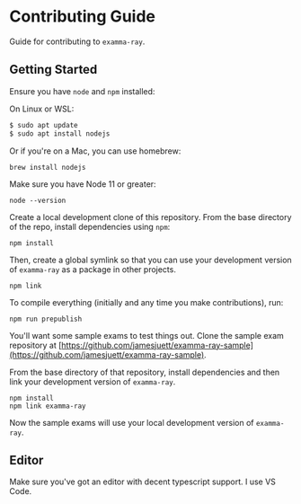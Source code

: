 # Contributing Guide

Guide for contributing to `examma-ray`.

## Getting Started

Ensure you have `node` and `npm` installed:

On Linux or WSL:

```bash
$ sudo apt update
$ sudo apt install nodejs
```

Or if you're on a Mac, you can use homebrew:

```console
brew install nodejs
```

Make sure you have Node 11 or greater:

```console
node --version
```

Create a local development clone of this repository. From the base directory of the repo, install dependencies using `npm`:

```console
npm install
```

Then, create a global symlink so that you can use your development version of `examma-ray` as a package in other projects.

```console
npm link
```

To compile everything (initially and any time you make contributions), run:

```console
npm run prepublish
```

You'll want some sample exams to test things out. Clone the sample exam repository at [https://github.com/jamesjuett/examma-ray-sample](https://github.com/jamesjuett/examma-ray-sample).

From the base directory of that repository, install dependencies and then link your development version of `examma-ray`.

```console
npm install
npm link examma-ray
```

Now the sample exams will use your local development version of `examma-ray`.


## Editor

Make sure you've got an editor with decent typescript support. I use VS Code.

